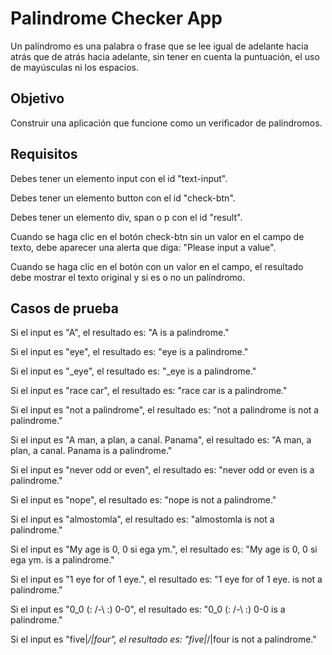 # Palindrome Checker App

Un palíndromo es una palabra o frase que se lee igual de adelante hacia atrás que de atrás hacia adelante, sin tener en cuenta la puntuación, el uso de mayúsculas ni los espacios.

## Objetivo

Construir una aplicación que funcione como un verificador de palíndromos.

## Requisitos

Debes tener un elemento input con el id "text-input".

Debes tener un elemento button con el id "check-btn".

Debes tener un elemento div, span o p con el id "result".

Cuando se haga clic en el botón check-btn sin un valor en el campo de texto, debe aparecer una alerta que diga: "Please input a value".

Cuando se haga clic en el botón con un valor en el campo, el resultado debe mostrar el texto original y si es o no un palíndromo.

## Casos de prueba

Si el input es "A", el resultado es: "A is a palindrome."

Si el input es "eye", el resultado es: "eye is a palindrome."

Si el input es "_eye", el resultado es: "_eye is a palindrome."

Si el input es "race car", el resultado es: "race car is a palindrome."

Si el input es "not a palindrome", el resultado es: "not a palindrome is not a palindrome."

Si el input es "A man, a plan, a canal. Panama", el resultado es: "A man, a plan, a canal. Panama is a palindrome."

Si el input es "never odd or even", el resultado es: "never odd or even is a palindrome."

Si el input es "nope", el resultado es: "nope is not a palindrome."

Si el input es "almostomla", el resultado es: "almostomla is not a palindrome."

Si el input es "My age is 0, 0 si ega ym.", el resultado es: "My age is 0, 0 si ega ym. is a palindrome."

Si el input es "1 eye for of 1 eye.", el resultado es: "1 eye for of 1 eye. is not a palindrome."

Si el input es "0_0 (: /-\ :) 0-0", el resultado es: "0_0 (: /-\ :) 0-0 is a palindrome."

Si el input es "five|_/|four", el resultado es: "five|_/|four is not a palindrome."
